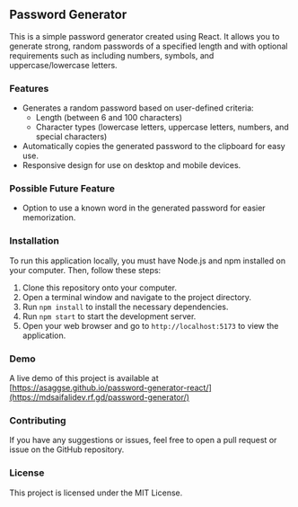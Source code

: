 ## Password Generator
This is a simple password generator created using React. It allows you to generate strong, random passwords of a specified length and with optional requirements such as including numbers, symbols, and uppercase/lowercase letters.

### Features
* Generates a random password based on user-defined criteria:
  * Length (between 6 and 100 characters)
  * Character types (lowercase letters, uppercase letters, numbers, and special characters)
* Automatically copies the generated password to the clipboard for easy use.
* Responsive design for use on desktop and mobile devices.

### Possible Future Feature
* Option to use a known word in the generated password for easier memorization.

### Installation
To run this application locally, you must have Node.js and npm installed on your computer. Then, follow these steps:

1. Clone this repository onto your computer.
2. Open a terminal window and navigate to the project directory.
3. Run `npm install` to install the necessary dependencies.
4. Run `npm start` to start the development server.
5. Open your web browser and go to `http://localhost:5173` to view the application.

### Demo
A live demo of this project is available at [https://asaggse.github.io/password-generator-react/](https://mdsaifalidev.rf.gd/password-generator/)

### Contributing
If you have any suggestions or issues, feel free to open a pull request or issue on the GitHub repository.

### License
This project is licensed under the MIT License.
